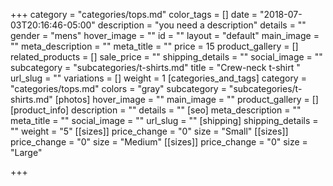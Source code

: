 +++
category = "categories/tops.md"
color_tags = []
date = "2018-07-03T20:16:46-05:00"
description = "you need a description"
details = ""
gender = "mens"
hover_image = ""
id = ""
layout = "default"
main_image = ""
meta_description = ""
meta_title = ""
price = 15
product_gallery = []
related_products = []
sale_price = ""
shipping_details = ""
social_image = ""
subcategory = "subcategories/t-shirts.md"
title = "Crew-neck t-shirt "
url_slug = ""
variations = []
weight = 1
[categories_and_tags]
category = "categories/tops.md"
colors = "gray"
subcategory = "subcategories/t-shirts.md"
[photos]
hover_image = ""
main_image = ""
product_gallery = []
[product_info]
description = ""
details = ""
[seo]
meta_description = ""
meta_title = ""
social_image = ""
url_slug = ""
[shipping]
shipping_details = ""
weight = "5"
[[sizes]]
price_change = "0"
size = "Small"
[[sizes]]
price_change = "0"
size = "Medium"
[[sizes]]
price_change = "0"
size = "Large"

+++

